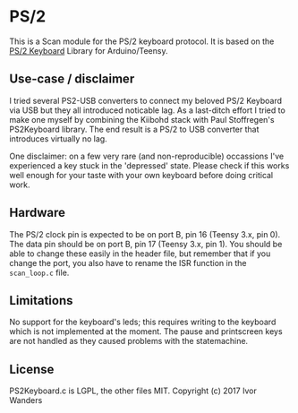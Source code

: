 PS/2
====

This is a Scan module for the PS/2 keyboard protocol. It is based on the [PS/2 Keyboard](https://github.com/PaulStoffregen/PS2Keyboard) Library for Arduino/Teensy.

Use-case / disclaimer
---------------------
I tried several PS2-USB converters to connect my beloved PS/2 Keyboard via USB but they all introduced noticable lag. As a last-ditch effort I tried to make one myself by combining the Kiibohd stack with Paul Stoffregen's PS2Keyboard library. The end result is a PS/2 to USB converter that introduces virtually no lag.

One disclaimer: on a few very rare (and non-reproducible) occassions I've experienced a key stuck in the 'depressed' state. Please check if this works well enough for your taste with your own keyboard before doing critical work.

Hardware
--------
The PS/2 clock pin is expected to be on port B, pin 16 (Teensy 3.x, pin 0). The data pin should be on port B, pin 17 (Teensy 3.x, pin 1). You should be able to change these easily in the header file, but remember that if you change the port, you also have to rename the ISR function in the `scan_loop.c` file.

Limitations
-----------
No support for the keyboard's leds; this requires writing to the keyboard which is not implemented at the moment. The pause and printscreen keys are not handled as they caused problems with the statemachine.

License
-------
PS2Keyboard.c is LGPL, the other files MIT. Copyright (c) 2017 Ivor Wanders